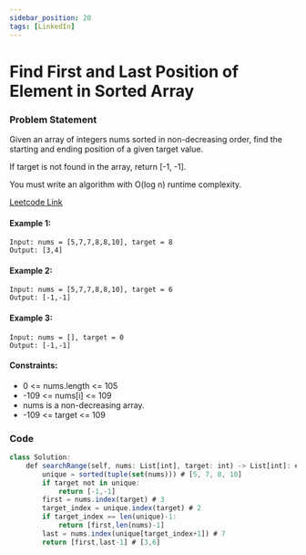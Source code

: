 ```yaml
---
sidebar_position: 20
tags: [LinkedIn]
---
```


# Find First and Last Position of Element in Sorted Array

### Problem Statement

Given an array of integers nums sorted in non-decreasing order, find the starting and ending position of a given target value.

If target is not found in the array, return [-1, -1].

You must write an algorithm with O(log n) runtime complexity.

[Leetcode Link](https://leetcode.com/problems/find-first-and-last-position-of-element-in-sorted-array/)

#### Example 1:

```
Input: nums = [5,7,7,8,8,10], target = 8
Output: [3,4]
```

#### Example 2:

```
Input: nums = [5,7,7,8,8,10], target = 6
Output: [-1,-1]
```

#### Example 3:

```
Input: nums = [], target = 0
Output: [-1,-1]
```

#### Constraints:

- 0 <= nums.length <= 105
- -109 <= nums[i] <= 109
- nums is a non-decreasing array.
- -109 <= target <= 109

### Code

```jsx title="Python"
class Solution:
    def searchRange(self, nums: List[int], target: int) -> List[int]: # nums = [5,7,7,8,8,8,8,10], target = 8
        unique = sorted(tuple(set(nums))) # [5, 7, 8, 10]
        if target not in unique:
            return [-1,-1]
        first = nums.index(target) # 3
        target_index = unique.index(target) # 2 
        if target_index == len(unique)-1:
            return [first,len(nums)-1]
        last = nums.index(unique[target_index+1]) # 7
        return [first,last-1] # [3,6]
```
